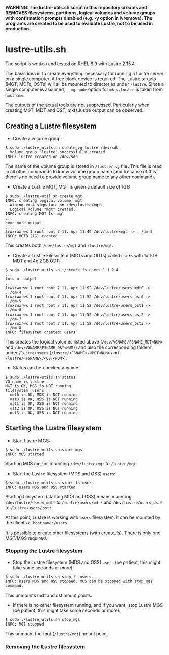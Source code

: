 **WARNING: The lustre-utils.sh script in this repository creates and REMOVES filesystems, partitions, logical volumes and volume groups with confirmation prompts disabled (e.g. -y option in lvremove). The programs are created to be used to evaluate Lustre, not to be used in production.**

# lustre-utils.sh

The script is written and tested on RHEL 8.9 with Lustre 2.15.4.

The basic idea is to create everything necessary for running a Lustre server on a single computer. A free block device is required. The Lustre targets (MGT, MDTs, OSTs) will all be mounted to directories under `/lustre`. Since a single computer is assumed, `--mgsnode` option for `mkfs.lustre` is taken from `hostname`.

The outputs of the actual tools are not suppressed. Particularly when creating MGT, MDT and OST, mkfs.lustre output can be observed.

## Creating a Lustre filesystem

- Create a volume group:

```
$ sudo ./lustre_utils.sh create_vg lustre /dev/sdb
  Volume group "lustre" successfully created
INFO: lustre created on /dev/sdb
```

The name of the volume group is stored in `/lustre/.vg` file. This file is read in all other commands to know volume group name (and because of this there is no need to provide volume group name to any other command).

- Create a Lustre MGT, MGT is given a default size of 1GB

```
$ sudo ./lustre-util.sh create_mgt
INFO: creating logical volume: mgt
  Wiping ext4 signature on /dev/lustre/mgt.
  Logical volume "mgt" created.
INFO: creating MGT fs: mgt
...
some more output
...
lrwxrwxrwx 1 root root 7 11. Apr 11:49 /dev/lustre/mgt -> ../dm-3
INFO: MGT0 (1G) created
```

This creates both `/dev/lustre/mgt` and `/lustre/mgt`.

- Create a Lustre Filesystem (MDTs and ODTs) called `users` with 1x 1GB MDT and 4x 2GB ODT:

```
$ sudo ./lustre_utils.sh ./create_fs users 1 1 2 4
...
lots of output
...
lrwxrwxrwx 1 root root 7 11. Apr 11:52 /dev/lustre/users_mdt0 -> ../dm-4
lrwxrwxrwx 1 root root 7 11. Apr 11:52 /dev/lustre/users_ost0 -> ../dm-5
lrwxrwxrwx 1 root root 7 11. Apr 11:52 /dev/lustre/users_ost1 -> ../dm-6
lrwxrwxrwx 1 root root 7 11. Apr 11:52 /dev/lustre/users_ost2 -> ../dm-7
lrwxrwxrwx 1 root root 7 11. Apr 11:52 /dev/lustre/users_ost3 -> ../dm-8
INFO: filesystem created: users
```

This creates the logical volumes listed above (`/dev/VGNAME/FSNAME_MDT<NUM>` and `/dev/VGNAME/FSNAME_OST<NUM)`) and also the corresponding folders under `/lustre/users` (`/lustre/<FSNAME>/<MDT<NUM>` and `/lustre/<FSNAME>/<OST<NUM>`).

- Status can be checked anytime:

```
$ sudo ./lustre-utils.sh status
VG name is lustre
MGT is OK, MGS is NOT running
filesystem: users
  mdt0 is OK, MDS is NOT running
  ost0 is OK, OSS is NOT running
  ost1 is OK, OSS is NOT running
  ost2 is OK, OSS is NOT running
  ost3 is OK, OSS is NOT running
```

## Starting the Lustre filesystem

- Start Lustre MGS:

```
$ sudo ./lustre_utils.sh start_mgs
INFO: MGS started
```

Starting MGS means mounting `/dev/lustre/mgt` to `/lustre/mgt`.

- Start the Lustre filesystem (MDS and OSS) `users`:

```
$ sudo ./lustre_utils.sh start_fs users
INFO: users MDS and OSS started
```

Starting filesystem (starting MDS and OSS) means mounting `/dev/lustre/users_mdt*` to `/lustre/users/mdt*` and `/dev/lustre/users_ost*` to `/lustre/users/ost*`.

At this point, Lustre is working with `users` filesystem. It can be mounted by the clients at `hostname:/users`.

It is possible to create other filesystems (with create_fs). There is only one MGT/MGS required.

### Stopping the Lustre filesystem

- Stop the Lustre filesystem (MDS and OSS) `users` (be patient, this might take some seconds or more):

```
$ sudo ./lustre_utils.sh stop_fs users
INFO: users MDS and OSS stopped. MGS can be stopped with stop_mgs command.
```

This unmounts mdt and ost mount points.

- If there is no other filesystem running, and if you want, stop Lustre MGS (be patient, this might take some seconds or more):

```
$ sudo ./lustre_utils.sh stop_mgs
INFO: MGS stopped
```

This unmount the mgt (`/lustre/mgt`) mount point.

### Removing the Lustre filesystem
